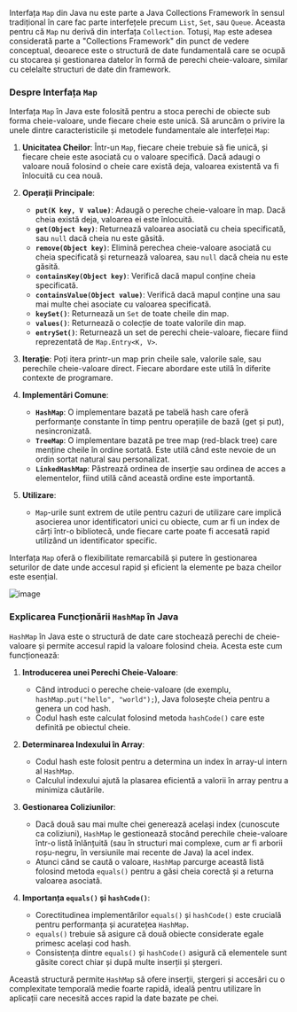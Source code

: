 
Interfața `Map` din Java nu este parte a Java Collections Framework în sensul tradițional în care fac parte interfețele precum `List`, `Set`, sau `Queue`. Aceasta pentru că `Map` nu derivă din interfața `Collection`. Totuși, `Map` este adesea considerată parte a "Collections Framework" din punct de vedere conceptual, deoarece este o structură de date fundamentală care se ocupă cu stocarea și gestionarea datelor în formă de perechi cheie-valoare, similar cu celelalte structuri de date din framework.

### Despre Interfața `Map`

Interfața `Map` în Java este folosită pentru a stoca perechi de obiecte sub forma cheie-valoare, unde fiecare cheie este unică. Să aruncăm o privire la unele dintre caracteristicile și metodele fundamentale ale interfeței `Map`:

1. **Unicitatea Cheilor**: Într-un `Map`, fiecare cheie trebuie să fie unică, și fiecare cheie este asociată cu o valoare specifică. Dacă adaugi o valoare nouă folosind o cheie care există deja, valoarea existentă va fi înlocuită cu cea nouă.

2. **Operații Principale**:
   - **`put(K key, V value)`**: Adaugă o pereche cheie-valoare în map. Dacă cheia există deja, valoarea ei este înlocuită.
   - **`get(Object key)`**: Returnează valoarea asociată cu cheia specificată, sau `null` dacă cheia nu este găsită.
   - **`remove(Object key)`**: Elimină perechea cheie-valoare asociată cu cheia specificată și returnează valoarea, sau `null` dacă cheia nu este găsită.
   - **`containsKey(Object key)`**: Verifică dacă mapul conține cheia specificată.
   - **`containsValue(Object value)`**: Verifică dacă mapul conține una sau mai multe chei asociate cu valoarea specificată.
   - **`keySet()`**: Returnează un `Set` de toate cheile din map.
   - **`values()`**: Returnează o colecție de toate valorile din map.
   - **`entrySet()`**: Returnează un set de perechi cheie-valoare, fiecare fiind reprezentată de `Map.Entry<K, V>`.

3. **Iterație**: Poți itera printr-un map prin cheile sale, valorile sale, sau perechile cheie-valoare direct. Fiecare abordare este utilă în diferite contexte de programare.

4. **Implementări Comune**:
   - **`HashMap`**: O implementare bazată pe tabelă hash care oferă performanțe constante în timp pentru operațiile de bază (get și put), nesincronizată.
   - **`TreeMap`**: O implementare bazată pe tree map (red-black tree) care menține cheile în ordine sortată. Este utilă când este nevoie de un ordin sortat natural sau personalizat.
   - **`LinkedHashMap`**: Păstrează ordinea de inserție sau ordinea de acces a elementelor, fiind utilă când această ordine este importantă.

5. **Utilizare**:
   - `Map`-urile sunt extrem de utile pentru cazuri de utilizare care implică asocierea unor identificatori unici cu obiecte, cum ar fi un index de cărți într-o bibliotecă, unde fiecare carte poate fi accesată rapid utilizând un identificator specific.

Interfața `Map` oferă o flexibilitate remarcabilă și putere în gestionarea seturilor de date unde accesul rapid și eficient la elemente pe baza cheilor este esențial.

![image](https://github.com/adbejenaru/Theory/assets/128550128/0404ea41-c2e0-425b-bdc6-9aa8e543d147)

### Explicarea Funcționării `HashMap` în Java

`HashMap` în Java este o structură de date care stochează perechi de cheie-valoare și permite accesul rapid la valoare folosind cheia. Acesta este cum funcționează:

1. **Introducerea unei Perechi Cheie-Valoare**:
   - Când introduci o pereche cheie-valoare (de exemplu, `hashMap.put("hello", "world");`), Java folosește cheia pentru a genera un cod hash.
   - Codul hash este calculat folosind metoda `hashCode()` care este definită pe obiectul cheie.

2. **Determinarea Indexului în Array**:
   - Codul hash este folosit pentru a determina un index în array-ul intern al `HashMap`.
   - Calculul indexului ajută la plasarea eficientă a valorii în array pentru a minimiza căutările.

3. **Gestionarea Coliziunilor**:
   - Dacă două sau mai multe chei generează același index (cunoscute ca coliziuni), `HashMap` le gestionează stocând perechile cheie-valoare într-o listă înlănțuită (sau în structuri mai complexe, cum ar fi arborii roșu-negru, în versiunile mai recente de Java) la acel index.
   - Atunci când se caută o valoare, `HashMap` parcurge această listă folosind metoda `equals()` pentru a găsi cheia corectă și a returna valoarea asociată.

4. **Importanța `equals()` și `hashCode()`**:
   - Corectitudinea implementărilor `equals()` și `hashCode()` este crucială pentru performanța și acuratețea `HashMap`.
   - `equals()` trebuie să asigure că două obiecte considerate egale primesc același cod hash.
   - Consistența dintre `equals()` și `hashCode()` asigură că elementele sunt găsite corect chiar și după multe inserții și ștergeri.

Această structură permite `HashMap` să ofere inserții, ștergeri și accesări cu o complexitate temporală medie foarte rapidă, ideală pentru utilizare în aplicații care necesită acces rapid la date bazate pe chei.


